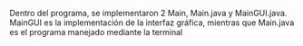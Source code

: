 Dentro del programa, se implementaron 2 Main, Main.java y MainGUI.java. MainGUI es la implementación de la interfaz gráfica, mientras que Main.java es el programa manejado mediante la terminal
